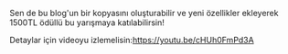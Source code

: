 Sen de bu blog'un bir kopyasını oluşturabilir ve yeni özellikler ekleyerek 1500TL ödüllü bu yarışmaya katılabilirsin!

Detaylar için videoyu izlemelisin:https://youtu.be/cHUh0FmPd3A
